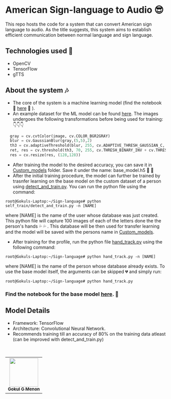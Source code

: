 # American Sign-language to Audio :sunglasses:
This repo hosts the code for a system that can convert American sign language to audio. As the title suggests, this system aims to establish efficient communication between normal language and sign language.  

## Technologies used :sparkling_heart:
- OpenCV
- TensorFlow
- gTTS  
  
## About the system :notes:
- The core of the system is a machine learning model (find the notebook :star2: [here](www.google.com) :star2: ).
- An example dataset for the ML model can be found [here](https://www.kaggle.com/datasets/ardamavi/sign-language-digits-dataset). The images undergoes the following transformations before being used for training:  
:point_down::point_down::point_down:  
```python
  gray = cv.cvtColor(image, cv.COLOR_BGR2GRAY)
  blur = cv.GaussianBlur(gray,(5,5),2)
  th3 = cv.adaptiveThreshold(blur, 255, cv.ADAPTIVE_THRESH_GAUSSIAN_C, cv.THRESH_BINARY_INV, 11, 2)
  ret, res = cv.threshold(th3, 70, 255, cv.THRESH_BINARY_INV + cv.THRESH_OTSU)
  res = cv.resize(res, (128,128))
```  

- After training the model to the desired accuracy, you can save it in [Custom_models](https://github.com/Gokul-GMenon/Sign-language/tree/main/Custom_models) folder. Save it under the name: base_model.h5 :clap: :clap:
- After the initial training procedure, the model can further be trained by trasnfer learning on the base model on the custom dataset of a person using [detect_and_train.py](https://github.com/Gokul-GMenon/Sign-language/blob/main/self_train/detect_and_train.py). You can run the python file using the command:  
```
root@Gokuls-Laptop:~/Sign-language# python self_train/detect_and_train.py -n [NAME]
```  
where [NAME] is the name of the user whose database was just created. This python file will capture 100 images of each of the letters done the the person's hands :sweat_drops: :sweat_drops: . This database will be then used for transfer learning and the model will be saved with the persons name in [Custom_models](https://github.com/Gokul-GMenon/Sign-language/tree/main/Custom_models).
- After training for the profile, run the python file [hand_track.py](https://github.com/Gokul-GMenon/Sign-language/blob/main/hand_track.py) using the following command:  
```
root@Gokuls-Laptop:~/Sign-language# python hand_track.py -n [NAME]
```  
where [NAME] is the name of the person whose database already exists. To use the base model itself, the arguments can be skipped :broken_heart: and simply run:  
```
root@Gokuls-Laptop:~/Sign-language# python hand_track.py
```  

### Find the notebook for the base model [here](https://colab.research.google.com/drive/1JjcAAYZR43975aWQu8jv4tDkTuHbd3_F?usp=sharing). :revolving_hearts:

## Model Details
- Framework: TensorFlow
- Architecture: Convolutional Neural Network.
- Recommends training till an accuracy of 80% on the training data atleast (can be improved with detect_and_train.py)

<!-- ## Contributors -->
<br />

<table>
  <tr>

<td align="center"><a href="https://github.com/Gokul-GMenon"><img src="https://avatars.githubusercontent.com/u/76942680?s=400&u=610dfaac5f89ca089a69a62ccf9df283017bf60b&v=4" width="90px;" alt=""/><br /><sub><b>Gokul G Menon</b></sub></a><br />

</tr>
</table>
